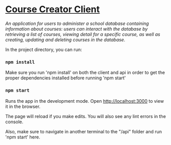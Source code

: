 # [Course Creator Client](https://jackson-hagin-portfolio.herokuapp.com/projects/8)

*An application for users to administer a school database containing information about courses: users can interact with the database by retrieving a list of courses, viewing detail for a specific course, as well as creating, updating and deleting courses in the database.*

In the project directory, you can run:
### `npm install`

Make sure you run 'npm install' on both the client and api
in order to get the proper dependencies installed before
running 'npm start'

### `npm start`

Runs the app in the development mode.
Open [http://localhost:3000](http://localhost:3000) to view it in the browser.

The page will reload if you make edits.
You will also see any lint errors in the console.

Also, make sure to navigate in another terminal to the "/api" folder and
run 'npm start' here.


